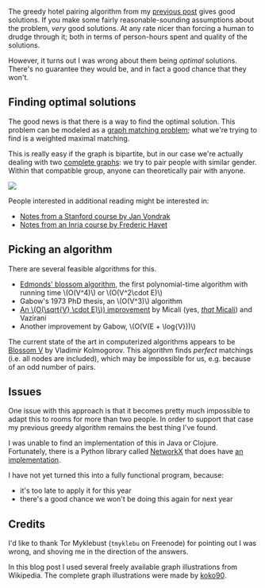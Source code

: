 <!--
.. title: Optimal hotel room pairing
.. date: 2014/03/18 13:05
.. slug: optimal-hotel-room-pairing
.. link:
.. description:
.. tags: pycon, mathjax
-->

The greedy hotel pairing algorithm from my [previous post][previous]
gives good solutions. If you make some fairly reasonable-sounding
assumptions about the problem, *very* good solutions. At any rate
nicer than forcing a human to drudge through it; both in terms of
person-hours spent and quality of the solutions.

However, it turns out I was wrong about them being *optimal*
solutions. There's no guarantee they would be, and in fact a good
chance that they won't.

[previous]: http://blog.lvh.io/blog/2014/03/10/optimization-problems-and-pycon-financial-aid/

## Finding optimal solutions

The good news is that there is a way to find the optimal solution.
This problem can be modeled as a [graph matching problem][matching];
what we're trying to find is a weighted maximal matching.

This is really easy if the graph is bipartite, but in our case we're
actually dealing with two [complete graphs][complete]: we try to pair
people with similar gender. Within that compatible group, anyone can
theoretically pair with anyone.

<img src="https://upload.wikimedia.org/wikipedia/commons/8/86/10-simplex_graph.svg">

People interested in additional reading might be interested in:

- [Notes from a Stanford course by Jan Vondrak][vondrak]
- [Notes from an Inria course by Frederic Havet][havet]

[matching]: https://en.wikipedia.org/wiki/Matching_%28graph_theory%29
[complete]: https://en.wikipedia.org/wiki/Complete_graph
[vondrak]: http://theory.stanford.edu/~jvondrak/CS369P-files/lec6.pdf
[havet]: http://www-sop.inria.fr/members/Frederic.Havet/Cours/matching.pdf

## Picking an algorithm

There are several feasible algorithms for this.

- [Edmonds' blossom algorithm][blossom], the first polynomial-time
  algorithm with running time \\(O(V^4)\\) or \\(O(V^2\cdot E)\\)
- Gabow's 1973 PhD thesis, an \\(O(V^3)\\) algorithm
- [An \\(O(\sqrt{V} \cdot E)\\)) improvement][micvas] by Micali (yes,
  [*that* Micali][micali]) and Vazirani
- Another improvement by Gabow, \\(O(V(E + \log{V}))\\)

The current state of the art in computerized algorithms appears to be
[Blossom V][blossomv] by Vladimir Kolmogorov. This algorithm finds
*perfect* matchings (i.e. all nodes are included), which may be
impossible for us, e.g. because of an odd number of pairs.

[blossom]: https://en.wikipedia.org/wiki/Blossom_algorithm
[micvas]: http://dl.acm.org/citation.cfm?id=1382663
[micali]: https://en.wikipedia.org/wiki/Silvio_Micali
[blossomv]: http://pub.ist.ac.at/~vnk/papers/blossom5.pdf

## Issues

One issue with this approach is that it becomes pretty much impossible
to adapt this to rooms for more than two people. In order to support
that case my previous greedy algorithm remains the best thing I've
found.

I was unable to find an implementation of this in Java or Clojure.
Fortunately, there is a Python library called [NetworkX][networkx]
that does have [an implementation][max_weight_matching].

I have not yet turned this into a fully functional program, because:

- it's too late to apply it for this year
- there's a good chance we won't be doing this again for next year

[networkx]: http://networkx.lanl.gov
[max_weight_matching]: http://networkx.lanl.gov/reference/generated/networkx.algorithms.matching.max_weight_matching.html

## Credits

I'd like to thank Tor Myklebust (`tmyklebu` on Freenode) for pointing
out I was wrong, and shoving me in the direction of the answers.

In this blog post I used several freely available graph illustrations
from Wikipedia. The complete graph illustrations were made by
[koko90][koko90].

[koko90]: https://commons.wikimedia.org/wiki/User:Koko90
